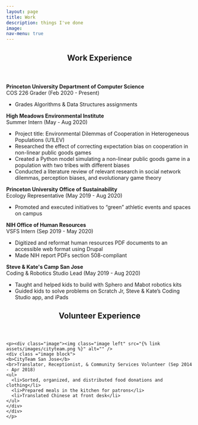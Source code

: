 ```yaml
---
layout: page
title: Work
description: things I've done
image:
nav-menu: true
---
```


<!-- Main -->
<div id="main" class="alt">

<!-- One -->
<section id="one">
	<div class="inner">
		<header class="major">
			<h1>Work Experience</h1>
		</header>

  <p><div class="image"><img class="image left" src="{% link assets/images/princeton.png %}" alt="" />
  <div class ="image block">
  <b>Princeton University Department of Computer Science</b>
  <br>COS 226 Grader (Feb 2020 - Present)
  <ul>
    <li>Grades Algorithms & Data Structures assignments</li>
  </ul>
  </div>
  </div>
  </p>

  <p><div class="image"><img class="image left" src="{% link assets/images/hmei-logo.svg %}" alt="" />
  <div class ="image block">
  <b>High Meadows Environmental Institute</b>
  <br>Summer Intern (May - Aug 2020)
  <ul>
    <li>Project title: Environmental Dilemmas of Cooperation in Heterogeneous Populations (U1LEV)</li>
    <li>Researched the effect of correcting expectation bias on cooperation in non-linear public goods games</li>
    <li>Created a Python model simulating a non-linear public goods game in a population with two tribes with different biases</li>
    <li>Conducted a literature review of relevant research in social network dilemmas, perception biases, and evolutionary game theory</li>
  </ul>
  </div>
  </div>
  </p>

  <p><div class="image"><img class="image left" src="{% link assets/images/princeton.png %}" alt="" />
  <div class ="image block">
  <b>Princeton University Office of Sustainability</b>
  <br>Ecology Representative (May 2019 - Aug 2020)
  <ul>
    <li>Promoted and executed initiatives to “green” athletic events and spaces on campus</li>
  </ul>
  </div>
  </div>
  </p>

  <p><div class="image"><img class="image left" src="{% link assets/images/nih-logo.png %}" alt="" />
  <div class ="image block">
  <b>NIH Office of Human Resources</b>
  <br>VSFS Intern (Sep 2019 - May 2020)
  <ul>
    <li>Digitized and reformat human resources PDF documents to an accessible web format using Drupal</li>
    <li>Made NIH report PDFs section 508-compliant</li>
  </ul>
  </div>
  </div>
  </p>

  <p><div class="image"><img class="image left" src="{% link assets/images/sk.png %}" alt="" />
  <div class ="image block">
  <b>Steve & Kate's Camp San Jose</b>
  <br>Coding & Robotics Studio Lead (May 2019 - Aug 2020)
  <ul>
    <li>Taught and helped kids to build with Sphero and Mabot robotics kits</li>
    <li>Guided kids to solve problems on Scratch Jr, Steve & Kate’s Coding Studio app, and iPads</li>
  </ul>
  </div>
  </div>
  </p>

</div>
</section>

<section id="two">
	<div class="inner">
    <header class="major">
      <h1>Volunteer Experience</h1>
    </header>

    <p><div class="image"><img class="image left" src="{% link assets/images/cityteam.png %}" alt="" />
    <div class ="image block">
    <b>CityTeam San Jose</b>
    <br>Translator, Receptionist, & Community Services Volunteer (Sep 2014 - Apr 2018)
    <ul>
      <li>Sorted, organized, and distributed food donations and clothing</li>
      <li>Prepared meals in the kitchen for patrons</li>
      <li>Translated Chinese at front desk</li>
    </ul>
    </div>
    </div>
    </p>

</section>
</div>
</div>
